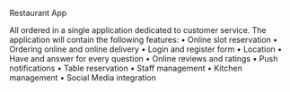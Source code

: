 Restaurant App 

All ordered in a single application dedicated to customer service.
The application will contain the following features:
•        Online slot reservation 
•        Ordering online and online delivery
•        Login and register form
•        Location
•        Have and answer for every question
•        Online reviews and ratings
•        Push notifications
•        Table reservation
•        Staff management
•        Kitchen management
•        Social Media integration
